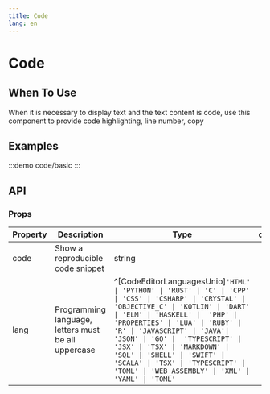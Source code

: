 ```yaml
---
title: Code
lang: en
---
```

# Code

## When To Use

When it is necessary to display text and the text content is code, use this component to provide code highlighting, line number, copy

## Examples

:::demo
code/basic
:::

## API

### Props

| Property | Description                                         | Type                                                                                                                                                                                                                                                                                                                                                                                                                                                 | default |
| -------- | --------------------------------------------------- | ---------------------------------------------------------------------------------------------------------------------------------------------------------------------------------------------------------------------------------------------------------------------------------------------------------------------------------------------------------------------------------------------------------------------------------------------------- | ------- |
| code     | Show a reproducible code snippet                    | string                                                                                                                                                                                                                                                                                                                                                                                                                                               |         |
| lang     | Programming language, letters must be all uppercase | ^[CodeEditorLanguagesUnio]`'HTML' \| 'PYTHON' \| 'RUST' \| 'C' \| 'CPP'  \| 'CSS' \| 'CSHARP' \| 'CRYSTAL' \| 'OBJECTIVE_C' \| 'KOTLIN' \| 'DART' \| 'ELM' \| 'HASKELL' \|  'PHP' \| 'PROPERTIES' \| 'LUA' \| 'RUBY' \| 'R' \| 'JAVASCRIPT' \| 'JAVA'\| 'JSON' \| 'GO' \|  'TYPESCRIPT' \| 'JSX' \| 'TSX' \| 'MARKDOWN' \| 'SQL' \| 'SHELL' \| 'SWIFT' \| 'SCALA' \| 'TSX' \| 'TYPESCRIPT' \| 'TOML' \| 'WEB_ASSEMBLY' \| 'XML' \| 'YAML' \| 'TOML'` |         |
